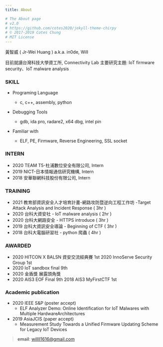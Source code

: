 ```yaml
---
title: About

# The About page
# v2.0
# https://github.com/cotes2020/jekyll-theme-chirpy
# © 2017-2019 Cotes Chung
# MIT License
---
```


黃智威 ( Jr-Wei Huang ) a.k.a. in0de, Will

目前就讀台灣科技大學資工所, Connectivity Lab
主要研究主題: IoT firmware security、IoT malware analysis

### SKILL
- Programing Language
    - c, c++, assembly, python

- Debugging Tools
    - gdb, ida pro, radare2, x64 dbg, intel pin

- Familiar with
    - ELF, PE, Firmware, Reverse Engineering,
SSL socket

### INTERN
- 2020 TEAM T5-杜浦數位安全有限公司, Intern
- 2019 NICT-日本情報通信研究機構, Intern
- 2018 安華聯網科技股份有限公司, Intern

### TRAINING
- 2021 教育部資訊安全人才培育計畫-網路攻防暨逆向工程工作坊 -Target Attack Analysis and Incident Response ( 3hr )
- 2020 台科大資安社 - IoT malware analysis ( 2hr )
- 2020 台科大網路安全 - HTTPS introduce ( 3hr )
- 2019 台科大資訊安全導論 - Beginning of CTF ( 3hr )
- 2018 台科大電腦研習社 - python 爬蟲 ( 4hr )

### AWARDED
- 2020 HITCON X BALSN 資安交流經典賽 1st 2020 InnoServe Security Group 1st
- 2020 IoT sandbox final 9th
- 2020 金盾獎 展露頭角獎
- 2020 AIS3 EOF Final 9th 2018 AIS3 MyFirstCTF 1st

### Academic publication
- 2020 IEEE S&P (poster accept)
    - ELF Analyzer Demo: Online Identification for IoT Malwares with Multiple HardwareArchitectures
- 2019 AsiaJCIS (paper accept)
    - Measurement Study Towards a Unified Firmware Updating Scheme for Legacy IoT Devices 

> **email**: willll1616@gmail.com
